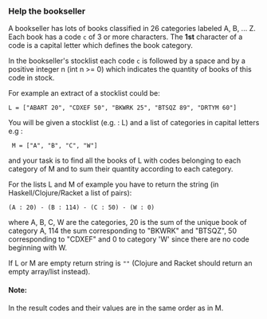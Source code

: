### Help the bookseller

<div class="markdown prose max-w-none mb-8" id="description"><p>A bookseller has lots of books classified in 26 categories labeled A, B, ... Z. 
Each book has a code <code>c</code> of 3 or more characters. The <strong>1st</strong> character of a code is a capital letter which defines the book category.</p>
<p>  In the bookseller's stocklist each code <code>c</code> is followed by a space and by a positive integer n (int n &gt;= 0) 
  which indicates the quantity of books of this code in stock.</p>
<p>For example an extract of a stocklist could be:</p>
<pre>
<code>L = ["ABART 20", "CDXEF 50", "BKWRK 25", "BTSQZ 89", "DRTYM 60"]
</code></pre>
<p>  You will be given a stocklist (e.g. : L) and a list of categories in capital letters 
  e.g : </p>
<pre><code> M = ["A", "B", "C", "W"]
</code></pre>
<p>  and your task is to find all the books of L with codes 
  belonging to each category of M and to sum their quantity according to each category. </p>
<p>  For the lists L and M of example you have to return the string (in Haskell/Clojure/Racket a list of pairs):  </p>
<pre><code>(A : 20) - (B : 114) - (C : 50) - (W : 0)
</code></pre>
<p>  where A, B, C, W are the categories, 20 is the sum of the unique book of category A, 114 the sum corresponding
  to "BKWRK" and "BTSQZ", 50 corresponding to "CDXEF" and 0 to category 'W' since there are no code beginning with W.</p>
<p>  If L or M are empty return string is <code>""</code> (Clojure and Racket should return an empty array/list instead).</p>
<h4 id="note">Note:</h4>
<p>In the result codes and their values are in the same order as in M.</p>
</div>